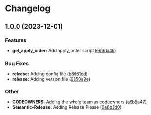 # Changelog

## 1.0.0 (2023-12-01)


### Features

* **get_apply_order:** Add apply_order script ([e66da4b](https://github.com/helops-io/toolkit/commit/e66da4b8b94ed217966e483c47affff3e7b5f791))


### Bug Fixes

* **release:** Adding config file ([b6661cd](https://github.com/helops-io/toolkit/commit/b6661cdeb6f4d1edd435310f09c53f493cba8358))
* **release:** Adding version file ([9850a9e](https://github.com/helops-io/toolkit/commit/9850a9e5ebe4ce6a4040c22f41f0beb26ddf6de4))


### Other

* **CODEOWNERS:** Adding the whole team as codeowners ([a9b5a47](https://github.com/helops-io/toolkit/commit/a9b5a47404aa1f27c5572f59d2d0e18849bd689b))
* **Semantic-Release:** Adding Release Please ([0a6b3d0](https://github.com/helops-io/toolkit/commit/0a6b3d00a87e1fb14342ccde63d309e1de7abc01))

